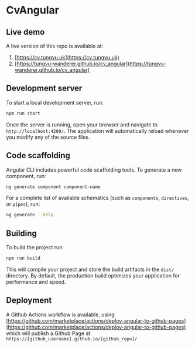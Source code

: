 # CvAngular

## Live demo

A live version of this repo is available at:
1. [https://cv.tungvu.uk](https://cv.tungvu.uk)
2. [https://tungvu-wanderer.github.io/cv_angular](https://tungvu-wanderer.github.io/cv_angular)

## Development server

To start a local development server, run:

```bash
npm run start
```

Once the server is running, open your browser and navigate to `http://localhost:4200/`. The application will automatically reload whenever you modify any of the source files.

## Code scaffolding

Angular CLI includes powerful code scaffolding tools. To generate a new component, run:

```bash
ng generate component component-name
```

For a complete list of available schematics (such as `components`, `directives`, or `pipes`), run:

```bash
ng generate --help
```

## Building

To build the project run:

```bash
npm run build
```

This will compile your project and store the build artifacts in the `dist/` directory. By default, the production build optimizes your application for performance and speed.

## Deployment

A Github Actions workflow is available, using [https://github.com/marketplace/actions/deploy-angular-to-github-pages](https://github.com/marketplace/actions/deploy-angular-to-github-pages) which will publish a Github Page at `https://[github_username].github.io/[github_repo]/`
